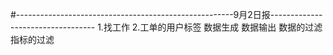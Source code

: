 #------------------------------------------------------9月2日报----------------------------------
1.找工作
2.工单的用户标签
数据生成
数据输出
数据的过滤
指标的过滤